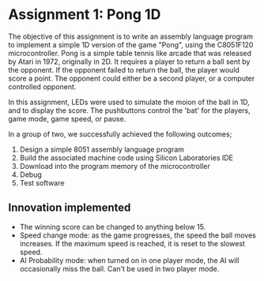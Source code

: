 # Assignment 1: Pong 1D
The objective of this assignment is to write an assembly language program to implement a simple 1D version of the game "Pong", using the C8051F120 microcontroller. Pong is a simple table tennis like arcade that was released by Atari in 1972, originally in 2D. It requires a player to return a ball sent by the opponent. If the opponent failed to return the ball, the player would score a point. The opponent could either be a second player, or a computer controlled opponent.

In this assignment, LEDs were used to simulate the moion of the ball in 1D, and to display the score. The pushbuttons control the 'bat' for the players, game mode, game speed, or pause. 
 
In a group of two, we successfully achieved the following outcomes;
1. Design a simple 8051 assembly language program
2. Build the associated machine code using Silicon Laboratories IDE
3. Download into the program memory of the microcontroller
4. Debug
5. Test software

## Innovation implemented
* The winning score can be changed to anything below 15.
* Speed change mode: as the game progresses, the speed the ball moves increases. If the maximum speed is reached, it is reset to the slowest speed. 
* AI Probability mode: when turned on in one player mode, the AI will occasionally miss the ball. Can't be used in two player mode. 
